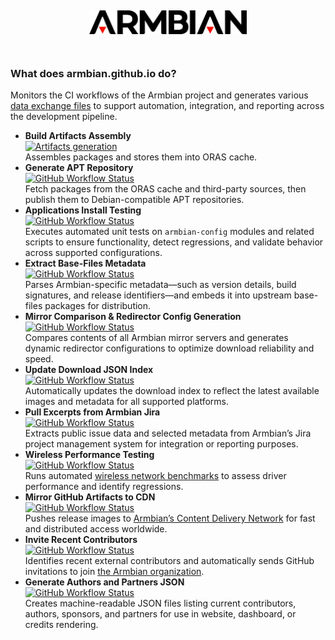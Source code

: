 <p align="center">
  <h2 align=center><a href="#build-framework">
  <img src="https://raw.githubusercontent.com/armbian/.github/master/profile/logo.png" alt="Armbian logo" width="50%">
  </a>
<br><br>
</h2>

### What does armbian.github.io do?

Monitors the CI workflows of the Armbian project and generates various [data exchange files](https://github.armbian.com/) to support automation, integration, and reporting across the development pipeline.

- **Build Artifacts Assembly**
<br><a href=https://github.com/armbian/os/actions/workflows/complete-artifact-matrix-all.yml><img alt="Artifacts generation" src="https://img.shields.io/github/actions/workflow/status/armbian/os/complete-artifact-matrix-all.yml?logo=githubactions&label=Status&style=for-the-badge&branch=main&logoColor=white"></a>
<br>Assembles packages and stores them into ORAS cache.
- **Generate APT Repository**
<br><a href=https://github.com/armbian/os/actions/workflows/repository-update.yml><img alt="GitHub Workflow Status" src="https://img.shields.io/github/actions/workflow/status/armbian/os/repository-update.yml?logo=githubactions&label=Status&style=for-the-badge&branch=main&logoColor=white"></a>
<br>Fetch packages from the ORAS cache and third-party sources, then publish them to Debian-compatible APT repositories.
- **Applications Install Testing**
<br><a href=https://github.com/armbian/configng/actions/workflows/unit-tests.yml><img alt="GitHub Workflow Status" src="https://img.shields.io/github/actions/workflow/status/armbian/configng/unit-tests.yml?logo=githubactions&label=Status&style=for-the-badge&branch=main&logoColor=white"></a>
<br>Executes automated unit tests on `armbian-config` modules and related scripts to ensure functionality, detect regressions, and validate behavior across supported configurations.
- **Extract Base-Files Metadata**
<br><a href=https://github.com/armbian/armbian.github.io/actions/workflows/generate-base-files-info-json.yml><img alt="GitHub Workflow Status" src="https://img.shields.io/github/actions/workflow/status/armbian/armbian.github.io/generate-base-files-info-json.yml?logo=githubactions&label=Status&style=for-the-badge&branch=main&logoColor=white"></a>
<br>Parses Armbian-specific metadata—such as version details, build signatures, and release identifiers—and embeds it into upstream base-files packages for distribution.
- **Mirror Comparison & Redirector Config Generation**
<br><a href=https://github.com/armbian/armbian.github.io/actions/workflows/generate-redirector-config.yml><img alt="GitHub Workflow Status" src="https://img.shields.io/github/actions/workflow/status/armbian/armbian.github.io/generate-redirector-config.yml?logo=githubactions&label=Status&style=for-the-badge&branch=main&logoColor=white"></a>
<br>Compares contents of all Armbian mirror servers and generates dynamic redirector configurations to optimize download reliability and speed.
- **Update Download JSON Index**
<br><a href=https://github.com/armbian/armbian.github.io/actions/workflows/generate-web-index.yml><img alt="GitHub Workflow Status" src="https://img.shields.io/github/actions/workflow/status/armbian/armbian.github.io/generate-web-index.yml?logo=githubactions&label=Status&style=for-the-badge&branch=main&logoColor=white"></a>
<br>Automatically updates the download index to reflect the latest available images and metadata for all supported platforms.
- **Pull Excerpts from Armbian Jira**
<br><a href=https://github.com/armbian/armbian.github.io/actions/workflows/generate-jira-excerpt.yml><img alt="GitHub Workflow Status" src="https://img.shields.io/github/actions/workflow/status/armbian/armbian.github.io/generate-jira-excerpt.yml?logo=githubactions&label=Status&style=for-the-badge&branch=main&logoColor=white"></a>
<br>Extracts public issue data and selected metadata from Armbian’s Jira project management system for integration or reporting purposes.
- **Wireless Performance Testing**
<br><a href=https://github.com/armbian/armbian.github.io/actions/workflows/wireless-performance-autotest.yml><img alt="GitHub Workflow Status" src="https://img.shields.io/github/actions/workflow/status/armbian/armbian.github.io/wireless-performance-autotest.yml?logo=githubactions&label=Status&style=for-the-badge&branch=main&logoColor=white"></a>
<br>Runs automated [wireless network benchmarks](https://docs.armbian.com/WifiPerformance/) to assess driver performance and identify regressions.
- **Mirror GitHub Artifacts to CDN**
<br><a href=https://github.com/armbian/armbian.github.io/actions/workflows/mirror.yml><img alt="GitHub Workflow Status" src="https://img.shields.io/github/actions/workflow/status/armbian/armbian.github.io/mirror.yml?logo=githubactions&label=Status&style=for-the-badge&branch=main&logoColor=white"></a>
<br>Pushes release images to [Armbian’s Content Delivery Network](http://cache.armbian.com/) for fast and distributed access worldwide.
- **Invite Recent Contributors**
<br><a href=https://github.com/armbian/armbian.github.io/actions/workflows/invite-contributors.yml><img alt="GitHub Workflow Status" src="https://img.shields.io/github/actions/workflow/status/armbian/armbian.github.io/invite-contributors.yml?logo=githubactions&label=Status&style=for-the-badge&branch=main&logoColor=white"></a>
<br>Identifies recent external contributors and automatically sends GitHub invitations to join [the Armbian organization](https://github.com/orgs/armbian/people).
- **Generate Authors and Partners JSON**
<br><a href=https://github.com/armbian/armbian.github.io/actions/workflows/generate-partners-json.yml><img alt="GitHub Workflow Status" src="https://img.shields.io/github/actions/workflow/status/armbian/armbian.github.io/generate-partners-json.yml?logo=githubactions&label=Status&style=for-the-badge&branch=main&logoColor=white"></a>
<br>Creates machine-readable JSON files listing current contributors, authors, sponsors, and partners for use in website, dashboard, or credits rendering.
